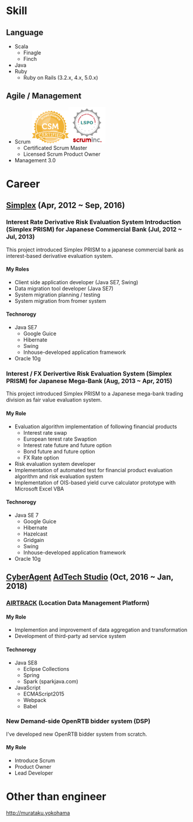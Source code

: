 # Skill

## Language
* Scala
  * Finagle
  * Finch
* Java
* Ruby
  * Ruby on Rails (3.2.x, 4.x, 5.0.x)

## Agile / Management
* Scrum
<img src='./csm.png' width='100'><img src='./lspo.png' width='100'>
  * Certificated Scrum Master 
  * Licensed Scrum Product Owner 
* Management 3.0

# Career

## [Simplex](http://www.simplex.ne.jp) (Apr, 2012 ~ Sep, 2016)

### Interest Rate Derivative Risk Evaluation System Introduction (Simplex PRISM) for Japanese Commercial Bank (Jul, 2012 ~ Jul, 2013)
This project introduced Simplex PRISM to a japanese commercial bank as interest-based derivative evaluation system.

#### My Roles
* Client side application developer (Java SE7, Swing)
* Data migration tool developer (Java SE7)
* System migration planning / testing
* System migration from fromer system

#### Technorogy
* Java SE7
  * Google Guice
  * Hibernate
  * Swing
  * Inhouse-developed application framework
* Oracle 10g

### Interest / FX Derivertive Risk Evaluation System (Simplex PRISM) for Japanese Mega-Bank (Aug, 2013 ~ Apr, 2015)
This project introduced Simplex PRISM to a Japanese mega-bank trading division as fair value evaluation system.

#### My Role
* Evaluation algorithm implementation of following financial products
  * Interest rate swap
  * European terest rate Swaption
  * Interest rate future and future option
  * Bond future and future option
  * FX Rate option
* Risk evaluation system developer
* Implementation of automated test for financial product evaluation algorithm and risk evaluation system
* Implementation of OIS-based yield curve calculator prototype with Microsoft Excel VBA

#### Technorogy
* Java SE 7
  * Google Guice
  * Hibernate
  * Hazelcast
  * Gridgain
  * Swing
  * Inhouse-developed application framework
* Oracle 10g

## [CyberAgent](https://www.cyberagent.co.jp/) [AdTech Studio](https://adtech.cyberagent.io/) (Oct, 2016 ~ Jan, 2018)
### [AIRTRACK](https://www.airtrack.jp/) (Location Data Management Platform)

#### My Role
* Implemention and improvement of data aggregation and transformation
* Development of third-party ad service system

#### Technorogy
* Java SE8
  * Eclipse Collections
  * Spring
  * Spark (sparkjava.com)
* JavaScript
  * ECMAScript2015
  * Webpack
  * Babel

### New Demand-side OpenRTB bidder system (DSP)
I've developed new OpenRTB bidder system from scratch. 

#### My Role
* Introduce Scrum
* Product Owner
* Lead Developer


# Other than engineer
http://murataku.yokohama

